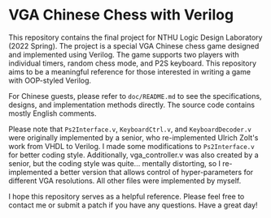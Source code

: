 # VGA Chinese Chess with Verilog

This repository contains the final project for NTHU Logic Design Laboratory (2022 Spring). The project is a special VGA Chinese chess game designed and implemented using Verilog. The game supports two players with individual timers, random chess mode, and P2S keyboard. This repository aims to be a meaningful reference for those interested in writing a game with OOP-styled Verilog.

For Chinese guests, please refer to `doc/README.md` to see the specifications, designs, and implementation methods directly. The source code contains mostly English comments.

Please note that `Ps2Interface.v`, `KeyboardCtrl.v`, and `KeyboardDecoder.v` were originally implemented by a senior, who re-implemented Ulrich Zolt's work from VHDL to Verilog. I made some modifications to `Ps2Interface.v` for better coding style. Additionally, vga_controller.v was also created by a senior, but the coding style was quite... mentally distorting, so I re-implemented a better version that allows control of hyper-parameters for different VGA resolutions. All other files were implemented by myself.

I hope this repository serves as a helpful reference. Please feel free to contact me or submit a patch if you have any questions. Have a great day!
